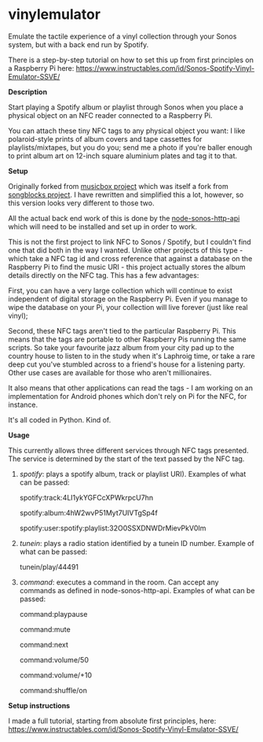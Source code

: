 # vinylemulator

Emulate the tactile experience of a vinyl collection through your Sonos system, but with a back end run by Spotify.

There is a step-by-step tutorial on how to set this up from first principles on a Raspberry Pi here: https://www.instructables.com/id/Sonos-Spotify-Vinyl-Emulator-SSVE/

<b>Description</b>

Start playing a Spotify album or playlist through Sonos when you place a physical object on an NFC reader connected to a Raspberry Pi.

You can attach these tiny NFC tags to any physical object you want: I like polaroid-style prints of album covers and tape cassettes for playlists/mixtapes, but you do you; send me a photo if you're baller enough to print album art on 12-inch square aluminium plates and tag it to that.

<b>Setup</b>

Originally forked from <a href="https://github.com/pucbaldwin/musicbox">musicbox project</a> which was itself a fork from <a href="https://github.com/shawnrk/songblocks">songblocks project</a>. I have rewritten and simplified this a lot, however, so this version looks very different to those two.

All the actual back end work of this is done by the <a href="https://github.com/jishi/node-sonos-http-api/">node-sonos-http-api</a> which will need to be installed and set up in order to work.

This is not the first project to link NFC to Sonos / Spotify, but I couldn't find one that did both in the way I wanted. Unlike other projects of this type - which take a NFC tag id and cross reference that against a database on the Raspberry Pi to find the music URI - this project actually stores the album details directly on the NFC tag. This has a few advantages:

First, you can have a very large collection which will continue to exist independent of digital storage on the Raspberry Pi. Even if you manage to wipe the database on your Pi, your collection will live forever (just like real vinyl);

Second, these NFC tags aren't tied to the particular Raspberry Pi. This means that the tags are portable to other Raspberry Pis running the same scripts. So take your favourite jazz album from your city pad up to the country house to listen to in the study when it's Laphroig time, or take a rare deep cut you've stumbled across to a friend's house for a listening party. Other use cases are available for those who aren't millionaires.

It also means that other applications can read the tags - I am working on an implementation for Android phones which don't rely on Pi for the NFC, for instance.

It's all coded in Python. Kind of.

<b>Usage</b>

This currently allows three different services through NFC tags presented. The service is determined by the start of the text passed by the NFC tag.

1) <i>spotify</i>: plays a spotify album, track or playlist URI). Examples of what can be passed:
      <p>spotify:track:4LI1ykYGFCcXPWkrpcU7hn
      <p>spotify:album:4hW2wvP51Myt7UIVTgSp4f
      <p>spotify:user:spotify:playlist:32O0SSXDNWDrMievPkV0Im

2) <i>tunein</i>: plays a radio station identified by a tunein ID number. Example of what can be passed:
      <p>tunein/play/44491

3) <i>command</i>: executes a command in the room. Can accept any commands as defined in node-sonos-http-api. Examples of what can be passed:
      <p>command:playpause
      <p>command:mute
      <p>command:next
      <p>command:volume/50
      <p>command:volume/+10
      <p>command:shuffle/on

<b>Setup instructions</b>

I made a full tutorial, starting from absolute first principles, here:
https://www.instructables.com/id/Sonos-Spotify-Vinyl-Emulator-SSVE/
